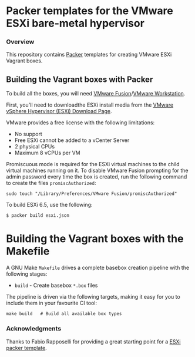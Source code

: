 # Packer templates for the VMware ESXi bare-metal hypervisor

### Overview

This repository contains [Packer](https://packer.io/) templates for creating
VMware ESXi Vagrant boxes.

## Building the Vagrant boxes with Packer

To build all the boxes, you will need 
[VMware Fusion](https://www.vmware.com/products/fusion)/[VMware Workstation](https://www.vmware.com/products/workstation).

First, you'll need to downloadthe ESXi install media from the
[VMware vSphere Hypervisor (ESXi) Download Page](https://my.vmware.com/web/vmware/evalcenter?p=free-esxi6).

VMware provides a free license with the following limitations:

* No support
* Free ESXi cannot be added to a vCenter Server
* 2 physical CPUs
* Maximum 8 vCPUs per VM

Promiscuous mode is required for the ESXi virtual machines to the child virtual
machines running on it. To disable VMware Fusion prompting for the admin
password every time the box is created, run the following command to create
the files `promiscAuthorized`:

```
sudo touch "/Library/Preferences/VMware Fusion/promiscAuthorized"
```

To build ESXi 6.5, use the following:

    $ packer build esxi.json

# Building the Vagrant boxes with the Makefile

A GNU Make `Makefile` drives a complete basebox creation pipeline with the
following stages:

* `build` - Create basebox `*.box` files

The pipeline is driven via the following targets, making it easy for you to
include them in your favourite CI tool:

    make build   # Build all available box types

### Acknowledgments

Thanks to Fabio Rapposelli for providing a great starting point for
a [ESXi packer template](https://github.com/frapposelli/esxi-packer-templates).

